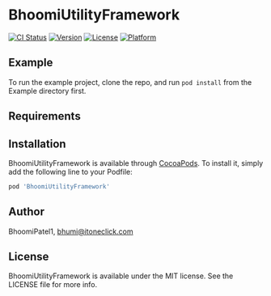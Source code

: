 # BhoomiUtilityFramework

[![CI Status](https://img.shields.io/travis/BhoomiPatel1/BhoomiUtilityFramework.svg?style=flat)](https://travis-ci.org/BhoomiPatel1/BhoomiUtilityFramework)
[![Version](https://img.shields.io/cocoapods/v/BhoomiUtilityFramework.svg?style=flat)](https://cocoapods.org/pods/BhoomiUtilityFramework)
[![License](https://img.shields.io/cocoapods/l/BhoomiUtilityFramework.svg?style=flat)](https://cocoapods.org/pods/BhoomiUtilityFramework)
[![Platform](https://img.shields.io/cocoapods/p/BhoomiUtilityFramework.svg?style=flat)](https://cocoapods.org/pods/BhoomiUtilityFramework)

## Example

To run the example project, clone the repo, and run `pod install` from the Example directory first.

## Requirements

## Installation

BhoomiUtilityFramework is available through [CocoaPods](https://cocoapods.org). To install
it, simply add the following line to your Podfile:

```ruby
pod 'BhoomiUtilityFramework'
```

## Author

BhoomiPatel1, bhumi@itoneclick.com

## License

BhoomiUtilityFramework is available under the MIT license. See the LICENSE file for more info.
